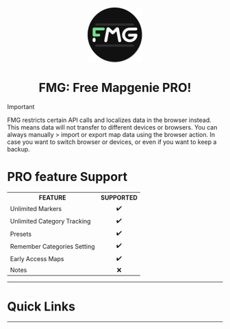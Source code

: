 <p align="center">
  <img src="./src/icons/fmg-icon-128.png" />
  <h1 align="center">FMG: Free Mapgenie PRO!</h1>
</p>

> [!IMPORTANT]
> FMG restricts certain API calls and localizes data in the browser instead.
> This means data will not transfer to different devices or browsers. You can always manually > 
> import or export map data using the browser action.
> In case you want to switch browser or devices, or even if you want to keep a backup.

<h1>PRO feature Support</h1>
<table>
	<tr>
		<th>FEATURE</th>
		<th>SUPPORTED</th>
	</tr>
	<tr>
		<td>Unlimited Markers</td>
		<td align="center">✔️</td>
	</tr>
	<tr>
		<td>Unlimited Category Tracking</td>
		<td align="center">✔️</td>
	</tr>
	<tr>
		<td>Presets</td>
		<td align="center">✔️</td>
	</tr>
	<tr>
		<td>Remember Categories Setting</td>
		<td align="center">✔️</td>
	</tr>
	<tr>
		<td>Early Access Maps</td>
		<td align="center">✔️</td>
	</tr>
	<tr>
		<td>Notes</td>
		<td align="center">❌</td>
	</tr>
</table>

<hr/>
<h1>Quick Links</h1>
<ul>
	<!-- TODO add tutorials and links to it -->
</ul>

<hr/>
